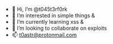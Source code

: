 - 👋 Hi, I’m @t045t3rf0rk
- 👀 I’m interested in simple things &
- 🌱 I’m currently learning xss &
- 💞️ I’m looking to collaborate on exploits
- 📫 t0astr@protonmail.com

<!---
t045t3rf0rk/t045t3rf0rk is a ✨ special ✨ repository because its `README.md` (this file) appears on your GitHub profile.
You can click the Preview link to take a look at your changes.
--->
